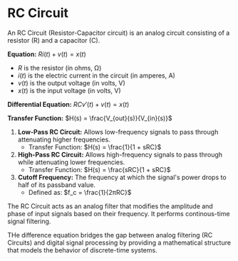 # RC Circuit
An RC Circuit (Resistor-Capacitor circuit) is an analog circuit consisting of a resistor (R) and a capacitor (C).

**Equation:** $Ri(t) + v(t) = x(t)$
- $R$ is the resistor (in ohms, Ω)
- $i(t)$ is the electric current in the circuit (in amperes, A)
- $v(t)$ is the output voltage (in volts, V)
- $x(t)$ is the input voltage (in volts, V)

**Differential Equation:** $RCv'(t) + v(t) = x(t)$

**Transfer Function:** $H(s) = \frac{V_{out}(s)}{V_{in}(s)}$

1. **Low-Pass RC Circuit:** Allows low-frequency signals to pass through attenuating higher frequencies.
   - Transfer Function:
     $H(s) = \frac{1}{1 + sRC}$
2. **High-Pass RC Circuit:** Allows high-frequency signals to pass through while attenuating lower frequencies.
   - Transfer Function:
     $H(s) = \frac{sRC}{1 + sRC}$
3. **Cutoff Frequency:** The frequency at which the signal's power drops to half of its passband value.
   - Defined as:
     $f_c = \frac{1}{2πRC}$

The RC Circuit acts as an analog filter that modifies the amplitude and phase of input signals based on their frequency. It performs continous-time signal filtering.

THe difference equation bridges the gap between analog filtering (RC Circuits) and digital signal processing by providing a mathematical structure that models the behavior of discrete-time systems.
